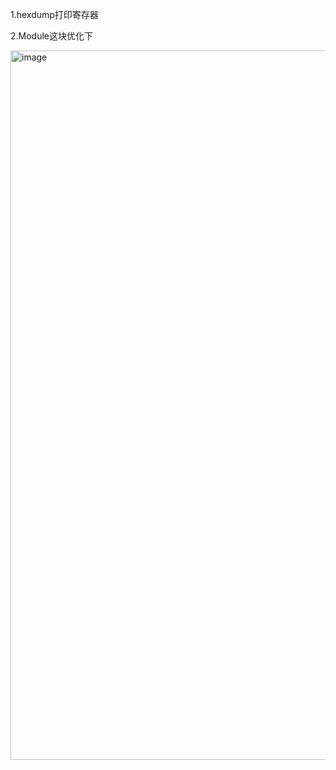
1.hexdump打印寄存器

2.Module这块优化下

<img width="1135" alt="image" src="https://github.com/user-attachments/assets/cadf9cd9-b012-4e2d-98c2-e5bd7e37545b" />
